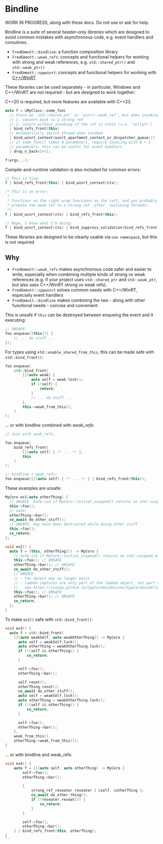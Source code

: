 # Bindline

WORK IN PROGRESS, along with these docs. Do not use or ask for help.

Bindline is a suite of several *header-only libraries* which are designed to avoid common mistakes with asynchronous code, e.g. event handlers and coroutines.

- `FredEmmott::bindline`: a function composition library
- `FredEmmott::weak_refs`: concepts and functional helpers for working with strong and weak references, e.g. `std::shared_ptr()` and `std::weak_ptr()`
- `FredEmmott::cppwinrt`: concepts and functional helpers for working with [C++/WinRT](https://aka.ms/cppwinrt)

These libraries can be used separately - in particular, Windows and C++/WinRT are not required - but are designed to work together:

C++20 is required, but more features are available with C++23.

```C++
auto f = &MyClass::some_func
  // Store an `std::shared_ptr` or `winrt::weak_ref`, but when invoking:
  // 1. convert back to a strong ref
  // 2. return without invoking if the ref is stale (i.e. `nullptr`)
  | bind_refs_front(this)
  // Automatically switch thread when invoked
  | bind_winrt_context(winrt_apartment_context_or_dispatcher_queue())
  // if some_func() takes N parameters, require invocing with N + 2
  // parameters; this can be useful for event handlers
  | drop_n_back<2>();

f(args...);
```

Compile-and-runtime validation is also included for common errors:

```c++
// This is fine:
f | bind_refs_front(this) | bind_winrt_context(ctx);

/* This is an error:
 *
 * functions on the right wrap functions on the left, and you probably want to
 * promote the weak ref to a strong ref _after_ switching threads:
 */
f | bind_winrt_context(ctx) | bind_refs_front(this);

// Nope, I know what I'm doing:
f | bind_winrt_context(ctx) | bind_suppress_validation(bind_refs_front(this));
```

These libraries are designed to be cleanly usable via `use namespace`, but this is not required.

## Why

- `FredEmmott::weak_refs` makes asynchronous code safer and easier to write, especially when combining multiple kinds of strong vs weak references (e.g. if your project uses `std::shared_ptr` and `std::weak_ptr`, but also uses C++/WinRT strong vs weak refs).
- `FredEmmott::cppwinrt` solves common needs with C++/WinRT, especially event handlers
- `FredEmmott::bindline` makes combining the two - along with other functional needs - concise and convenient

This is unsafe if `this` can be destroyed between enqueing the event and it executing:

```c++
// UNSAFE:
foo.enqueue([this]() {
    // ... do stuff ..
});
```

For types using `std::enable_shared_from_this`, this can be made safe with `std::bind_front()`:

```c++
foo.enqueue(
    std::bind_front(
        [](auto weak) {
            auto self = weak.lock();
            if (!self) {
                return;
            }
            // ... do stuff ...
        },
        this->weak_from_this(),
    )
);
```

... or with *bindline* combined with *weak_refs*:

```c++
// Just with weak_refs:

foo.enqueue(
    bind_refs_front(
        [](auto self) { /* ... */ },
        this
    )
);

// bindline + weak_refs:
foo.enqueue([](auto self) { /* ... */ } | bind_refs_front(this));
```

These examples are unsafe:

```c++
MyCoro ex1(auto otherThing) {
  // UNSAFE. Safe-ish if MyCoro::initial_suspend() returns an std::suspend_never();
  this->foo();
  // safe:
  otherThing->bar();
  co_await do_other_stuff();
  // UNSAFE: may have been destructed while doing other stuff
  this->foo(); 
  co_return;
};

void ex2() {
  auto f = [this, otherThing]() -> MyCoro {
    // Safe-ish if MyCoro::initial_suspend() returns an std::suspend_never();
    this->foo(); // UNSAFE
    otherThing->bar(); // UNSAFE
    co_await do_other_stuff();
    // UNSAFE:
    // - the object may no longer exist
    // - lambda captures are only part of the lambda object, not part of the coroutine state;
    //   see https://isocpp.github.io/CppCoreGuidelines/CppCoreGuidelines#Rcoro-capture
    this->foo(); // UNSAFE
    otherThing->bar(); // UNSAFE
    co_return;
  };
}
```

To make `ex2()` safe with `std::bind_front()`:

```c++
void ex3() {
  auto f = std::bind_front(
    [](auto weakSelf, auto weakOtherThing]) -> MyCoro {
      auto self = weakSelf.lock();
      auto otherThing = weakOtherThing.lock();
      if (!(self && otherThing)) {
          co_return;
      }

      self->foo();
      otherThing->bar();

      self.reset();
      otherThing.reset();
      co_await do_other_stuff();
      auto self = weakSelf.lock();
      auto otherThing = weakOtherThing.lock();
      if (!(self && otherThing)) {
          co_return;
      }

      self->foo();
      otherThing->bar();
    },
    weak_from_this(),
    otherThing->weak_from_this());
}
```

... or with bindline and weak_refs:

```c++
void ex4() {
    auto f = [](auto self, auto otherThing) -> MyCoro {
        self->foo();
        otherThing->bar();

        {
            strong_ref_reseater reseater { &self, &otherThing };
            co_await do_other_thing();
            if (!reseater.reseat()) {
                co_return;
            }
        }

        self->foo();
        otherThing->bar();
    } | bind_refs_front(this, otherThing);
}
``